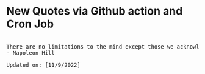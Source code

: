 # New Quotes via Github action and Cron Job

<pre>
<!-- #quote -->
There are no limitations to the mind except those we acknowledge.
- Napoleon Hill

Updated on: [11/9/2022]
<!-- #quoteEnd -->
</pre>
